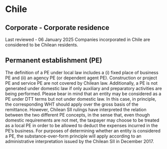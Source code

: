 # Chile
## Corporate - Corporate residence
Last reviewed - 06 January 2025
Companies incorporated in Chile are considered to be Chilean residents.
## Permanent establishment (PE)
The definition of a PE under local law includes a (i) fixed place of business PE and (ii) an agency PE (or dependent agent PE). Construction or project PE and service PE are not covered by Chilean law. Additionally, a PE is not generated under domestic law if only auxiliary and preparatory activities are being performed.
Please bear in mind that an entity may be considered as a PE under DTT terms but not under domestic law. In this case, in principle, the corresponding WHT should apply over the gross basis of the remittance.
However, Chilean SII rulings have interpreted the relation between the two different PE concepts, in the sense that, even though domestic requirements are not met, the taxpayer may choose to be treated as a local PE in order to be allowed to deduct the expenses incurred in the PE’s business.
For purposes of determining whether an entity is considered a PE, the substance-over-form principle will apply according to an administrative interpretation issued by the Chilean SII in December 2017.
